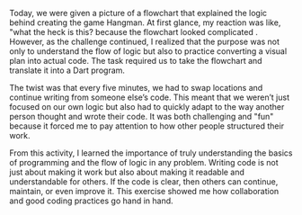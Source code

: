 Today, we were given a picture of a flowchart that explained the logic behind creating the game Hangman. At first glance, my reaction was like, "what the heck is this? because the flowchart looked complicated . However, as the challenge continued, I realized that the purpose was not only to understand the flow of logic but also to practice converting a visual plan into actual code. The task required us to take the flowchart and translate it into a Dart program.

The twist was that every five minutes, we had to swap locations and continue writing from someone else’s code. This meant that we weren’t just focused on our own logic but also had to quickly adapt to the way another person thought and wrote their code. It was both challenging and "fun" because it forced me to pay attention to how other people structured their work.

From this activity, I learned the importance of truly understanding the basics of programming and the flow of logic in any problem. Writing code is not just about making it work but also about making it readable and understandable for others. If the code is clear, then others can continue, maintain, or even improve it. This exercise showed me how collaboration and good coding practices go hand in hand.